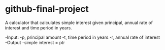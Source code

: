 # github-final-project
A calculator that calculates simple interest given principal, annual rate of interest and time period in years.

-Input:
   -p, principal amount
   -t, time period in years
   -r, annual rate of interest
-Output
   -simple interest = p*t*r

